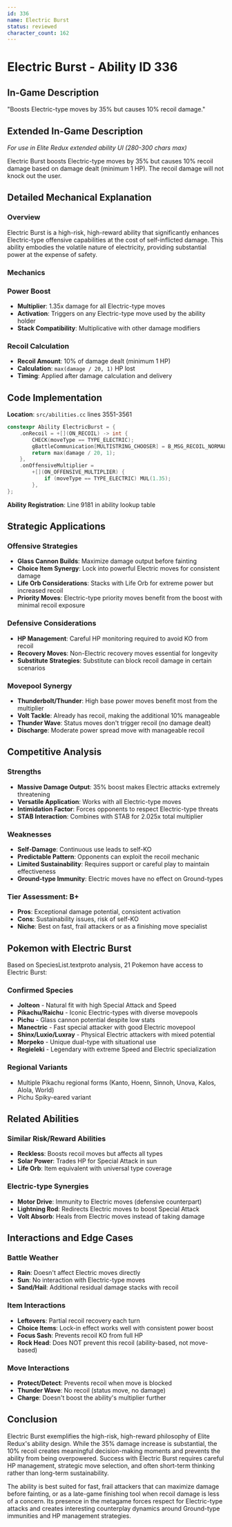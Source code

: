 ```yaml
---
id: 336
name: Electric Burst
status: reviewed
character_count: 162
---
```


# Electric Burst - Ability ID 336

## In-Game Description
"Boosts Electric-type moves by 35% but causes 10% recoil damage."

## Extended In-Game Description
*For use in Elite Redux extended ability UI (280-300 chars max)*

Electric Burst boosts Electric-type moves by 35% but causes 10% recoil damage based on damage dealt (minimum 1 HP). The recoil damage will not knock out the user.

## Detailed Mechanical Explanation

### Overview

Electric Burst is a high-risk, high-reward ability that significantly enhances Electric-type offensive capabilities at the cost of self-inflicted damage. This ability embodies the volatile nature of electricity, providing substantial power at the expense of safety.

### Mechanics

### Power Boost
- **Multiplier**: 1.35x damage for all Electric-type moves
- **Activation**: Triggers on any Electric-type move used by the ability holder
- **Stack Compatibility**: Multiplicative with other damage modifiers

### Recoil Calculation
- **Recoil Amount**: 10% of damage dealt (minimum 1 HP)
- **Calculation**: `max(damage / 20, 1)` HP lost
- **Timing**: Applied after damage calculation and delivery

## Code Implementation

**Location**: `src/abilities.cc` lines 3551-3561

```cpp
constexpr Ability ElectricBurst = {
    .onRecoil = +[](ON_RECOIL) -> int {
        CHECK(moveType == TYPE_ELECTRIC);
        gBattleCommunication[MULTISTRING_CHOOSER] = B_MSG_RECOIL_NORMAL;
        return max(damage / 20, 1);
    },
    .onOffensiveMultiplier =
        +[](ON_OFFENSIVE_MULTIPLIER) {
            if (moveType == TYPE_ELECTRIC) MUL(1.35);
        },
};
```

**Ability Registration**: Line 9181 in ability lookup table

## Strategic Applications

### Offensive Strategies
- **Glass Cannon Builds**: Maximize damage output before fainting
- **Choice Item Synergy**: Lock into powerful Electric moves for consistent damage
- **Life Orb Considerations**: Stacks with Life Orb for extreme power but increased recoil
- **Priority Moves**: Electric-type priority moves benefit from the boost with minimal recoil exposure

### Defensive Considerations
- **HP Management**: Careful HP monitoring required to avoid KO from recoil
- **Recovery Moves**: Non-Electric recovery moves essential for longevity
- **Substitute Strategies**: Substitute can block recoil damage in certain scenarios

### Movepool Synergy
- **Thunderbolt/Thunder**: High base power moves benefit most from the multiplier
- **Volt Tackle**: Already has recoil, making the additional 10% manageable
- **Thunder Wave**: Status moves don't trigger recoil (no damage dealt)
- **Discharge**: Moderate power spread move with manageable recoil

## Competitive Analysis

### Strengths
- **Massive Damage Output**: 35% boost makes Electric attacks extremely threatening
- **Versatile Application**: Works with all Electric-type moves
- **Intimidation Factor**: Forces opponents to respect Electric-type threats
- **STAB Interaction**: Combines with STAB for 2.025x total multiplier

### Weaknesses
- **Self-Damage**: Continuous use leads to self-KO
- **Predictable Pattern**: Opponents can exploit the recoil mechanic
- **Limited Sustainability**: Requires support or careful play to maintain effectiveness
- **Ground-type Immunity**: Electric moves have no effect on Ground-types

### Tier Assessment: B+
- **Pros**: Exceptional damage potential, consistent activation
- **Cons**: Sustainability issues, risk of self-KO
- **Niche**: Best on fast, frail attackers or as a finishing move specialist

## Pokemon with Electric Burst

Based on SpeciesList.textproto analysis, 21 Pokemon have access to Electric Burst:

### Confirmed Species
- **Jolteon** - Natural fit with high Special Attack and Speed
- **Pikachu/Raichu** - Iconic Electric-types with diverse movepools
- **Pichu** - Glass cannon potential despite low stats
- **Manectric** - Fast special attacker with good Electric movepool
- **Shinx/Luxio/Luxray** - Physical Electric attackers with mixed potential
- **Morpeko** - Unique dual-type with situational use
- **Regieleki** - Legendary with extreme Speed and Electric specialization

### Regional Variants
- Multiple Pikachu regional forms (Kanto, Hoenn, Sinnoh, Unova, Kalos, Alola, World)
- Pichu Spiky-eared variant

## Related Abilities

### Similar Risk/Reward Abilities
- **Reckless**: Boosts recoil moves but affects all types
- **Solar Power**: Trades HP for Special Attack in sun
- **Life Orb**: Item equivalent with universal type coverage

### Electric-type Synergies
- **Motor Drive**: Immunity to Electric moves (defensive counterpart)
- **Lightning Rod**: Redirects Electric moves to boost Special Attack
- **Volt Absorb**: Heals from Electric moves instead of taking damage

## Interactions and Edge Cases

### Battle Weather
- **Rain**: Doesn't affect Electric moves directly
- **Sun**: No interaction with Electric-type moves
- **Sand/Hail**: Additional residual damage stacks with recoil

### Item Interactions
- **Leftovers**: Partial recoil recovery each turn
- **Choice Items**: Lock-in effect works well with consistent power boost
- **Focus Sash**: Prevents recoil KO from full HP
- **Rock Head**: Does NOT prevent this recoil (ability-based, not move-based)

### Move Interactions
- **Protect/Detect**: Prevents recoil when move is blocked
- **Thunder Wave**: No recoil (status move, no damage)
- **Charge**: Doesn't boost the ability's multiplier further

## Conclusion

Electric Burst exemplifies the high-risk, high-reward philosophy of Elite Redux's ability design. While the 35% damage increase is substantial, the 10% recoil creates meaningful decision-making moments and prevents the ability from being overpowered. Success with Electric Burst requires careful HP management, strategic move selection, and often short-term thinking rather than long-term sustainability.

The ability is best suited for fast, frail attackers that can maximize damage before fainting, or as a late-game finishing tool when recoil damage is less of a concern. Its presence in the metagame forces respect for Electric-type attacks and creates interesting counterplay dynamics around Ground-type immunities and HP management strategies.


